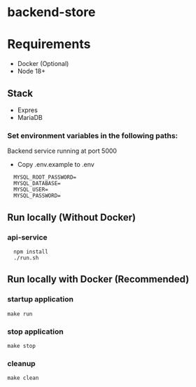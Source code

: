 # backend-store

# Requirements
 - Docker (Optional)
 - Node 18+

## Stack
- Expres
- MariaDB

### Set environment variables in the following paths:
  Backend service running at port 5000
  - Copy .env.example to .env
  ```
    MYSQL_ROOT_PASSWORD=
    MYSQL_DATABASE=
    MYSQL_USER=
    MYSQL_PASSWORD=
  ```
## Run locally (Without Docker)
 ### api-service
  ```
    npm install
    ./run.sh
  ```
## Run locally with Docker (Recommended)
### startup application
  ```
  make run
  ```
### stop application
  ```
  make stop
  ```
### cleanup
  ```
  make clean
  ```
